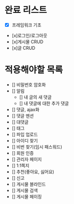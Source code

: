 # 완료 리스트
- [x] 프레임워크 기초
- [x]로그인/로그아웃
- [x]게시물 CRUD
- [x]글 CRUD

# 적용해야할 목록
  - [] 비밀번호 암호화
  - [] 알림
    - [] 내 글의 새 댓글
    - [] 내 댓글에 대한 추가 댓글
  - [] 댓글, ajax화
  - [] 댓글 멘션
  - [] 대댓글
  - [] 태그
  - [] 파입 업로드
  - [] 아이디 찾기
  - [] 비번 찾기(임시 패스워드)
  - [] 회원 인증
  - [] 관리자 페이지
  - [] 1:1쪽지
  - [] 추천(좋아요, 싫어요)
  - [] 신고
  - [] 게시물 블라인드
  - [] 게시물 검색
  - [] 게시물 페이징